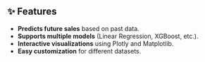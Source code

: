 ## ✨ Features  
- **Predicts future sales** based on past data.  
- **Supports multiple models** (Linear Regression, XGBoost, etc.).  
- **Interactive visualizations** using Plotly and Matplotlib.  
- **Easy customization** for different datasets.  
